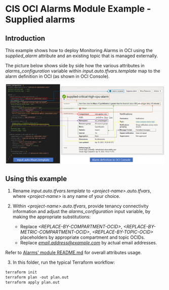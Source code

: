 # CIS OCI Alarms Module Example - Supplied alarms

## Introduction

This example shows how to deploy Monitoring Alarms in OCI using the *supplied_alarm* attribute and an existing topic that is managed externally.

The picture below shows side by side how the various attributes in *alarms_configuration* variable within *input.auto.tfvars.template* map to the alarm definition in OCI (as shown in OCI Console). 

![Attributes to OCI mapping](./images/attributes-to-oci-mapping.png)

## Using this example
1. Rename *input.auto.tfvars.template* to *\<project-name\>.auto.tfvars*, where *\<project-name\>* is any name of your choice.

2. Within *\<project-name\>.auto.tfvars*, provide tenancy connectivity information and adjust the *alarms_configuration* input variable, by making the appropriate substitutions:
   - Replace *\<REPLACE-BY-COMPARTMENT-OCID\>*, *\<REPLACE-BY-METRIC-COMPARTMENT-OCID\>*, *\<REPLACE-BY-TOPIC-OCID\>* placeholders by appropriate compartment and topic OCIDs. 
   - Replace *email.address@example.com* by actual email addresses.

Refer to [Alarms' module README.md](../../README.md) for overall attributes usage.

3. In this folder, run the typical Terraform workflow:
```
terraform init
terraform plan -out plan.out
terraform apply plan.out
```